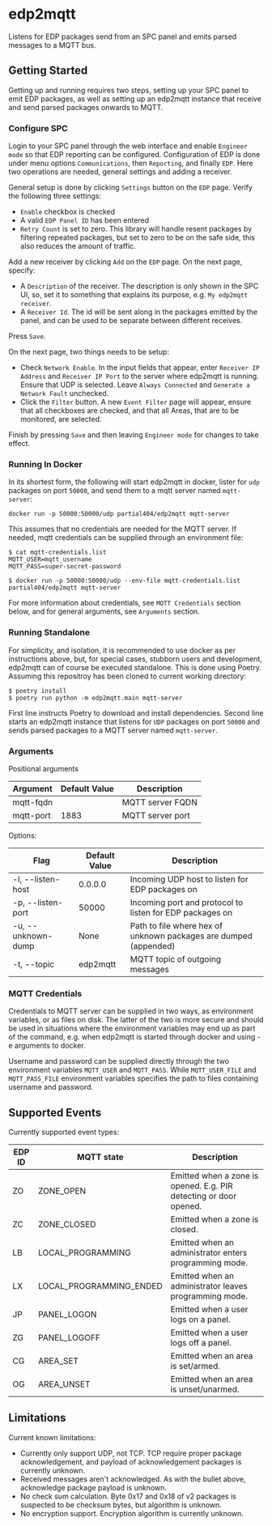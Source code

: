 # edp2mqtt

Listens for EDP packages send from an SPC panel and emits parsed messages to a
MQTT bus.

## Getting Started
Getting up and running requires two steps, setting up your SPC panel to emit
EDP packages, as well as setting up an edp2mqtt instance that receive and send
parsed packages onwards to MQTT.

### Configure SPC
Login to your SPC panel through the web interface and enable `Engineer mode` so
that EDP reporting can be configured. Configuration of EDP is done under menu
options `Communications`, then `Reporting`, and finally `EDP`. Here two
operations are needed, general settings and adding a receiver.

General setup is done by clicking `Settings` button on the `EDP` page.
Verify the following three settings:
* `Enable` checkbox is checked
* A valid `EDP Panel ID` has been entered
* `Retry Count` is set to zero. This library will handle resent packages by
  filtering repeated packages, but set to zero to be on the safe side, this
  also reduces the amount of traffic.

Add a new receiver by clicking `Add` on the `EDP` page. On the next page,
specify:
* A `Description` of the receiver. The description is only shown in the SPC UI,
  so, set it to something that explains its purpose, e.g.
  `My edp2mqtt receiver`.
* A `Receiver Id`. The id will be sent along in the packages emitted by the
  panel, and can be used to be separate between different receives.

Press `Save`.

On the next page, two things needs to be setup:
* Check `Network Enable`. In the input fields that appear, enter
 `Receiver IP Address` and `Receiver IP Port` to the server where edp2mqtt is
  running. Ensure that UDP is selected. Leave `Always Connected` and 
 `Generate a Network Fault` unchecked.
* Click the `Filter` button. A new `Event Filter` page will appear, ensure that
  all checkboxes are checked, and that all Areas, that are to be monitored, are
  selected.

Finish by pressing `Save` and then leaving `Engineer mode` for changes to take
effect.

### Running In Docker

In its shortest form, the following will start edp2mqtt in docker, lister for
`udp` packages on port `50000`, and send them to a mqtt server named
`mqtt-server`:

    docker run -p 50000:50000/udp partial404/edp2mqtt mqtt-server 

This assumes that no credentials are needed for the MQTT server. If needed,
mqtt credentials can be supplied through an environment file:

    $ cat mqtt-credentials.list
    MQTT_USER=mqtt_username
    MQTT_PASS=super-secret-password

    $ docker run -p 50000:50000/udp --env-file mqtt-credentials.list partial404/edp2mqtt mqtt-server 

For more information about credentials, see `MQTT Credentials` section below,
and for general arguments, see `Arguments` section.

### Running Standalone
For simplicity, and isolation, it is recommended to use docker as per
instructions above, but, for special cases, stubborn users and development,
edp2mqtt can of course be executed standalone. This is done using Poetry.
Assuming this repositroy has been cloned to current working directory:

    $ poetry install
    $ poetry run python -m edp2mqtt.main mqtt-server

First line instructs Poetry to download and install dependencies. Second line
starts an edp2mqtt instance that listens for `UDP` packages on port `50000` and
sends parsed packages to a MQTT server named `mqtt-server`.

### Arguments
Positional arguments

| Argument  | Default Value | Description      |
|-----------|---------------|------------------|
| mqtt-fqdn | <required>    | MQTT server FQDN |
| mqtt-port | 1883          | MQTT server port |

Options:

| Flag               | Default Value | Description                                                      |
|--------------------|---------------|------------------------------------------------------------------|
| -l, --listen-host  | 0.0.0.0       | Incoming UDP host to listen for EDP packages on                  |
| -p, --listen-port  | 50000         | Incoming port and protocol to listen for EDP packages on         |
| -u, --unknown-dump | None          | Path to file where hex of unknown packages are dumped (appended) |
| -t, --topic        | edp2mqtt | MQTT topic of outgoing messages |

### MQTT Credentials
Credentials to MQTT server can be supplied in two ways, as environment
variables, or as files on disk. The latter of the two is more secure and should
be used in situations where the environment variables may end up as part of the
command, e.g. when edp2mqtt is started through docker and using -e arguments to
docker.

Username and password can be supplied directly through the two environment
variables `MQTT_USER` and `MQTT_PASS`. While `MQTT_USER_FILE` and
`MQTT_PASS_FILE` environment variables specifies the path to files containing
username and password.

## Supported Events
Currently supported event types:

| EDP ID | MQTT state              | Description                                                       |
|--------|-------------------------|-------------------------------------------------------------------|
| ZO     | ZONE_OPEN               | Emitted when a zone is opened. E.g. PIR detecting or door opened. |
| ZC     | ZONE_CLOSED             | Emitted when a zone is closed.                                    |
| LB     | LOCAL_PROGRAMMING       | Emitted when an administrator enters programming mode.            |
| LX     | LOCAL_PROGRAMMING_ENDED | Emitted when an administrator leaves programming mode.            |
| JP     | PANEL_LOGON             | Emitted when a user logs on a panel.                              |
| ZG     | PANEL_LOGOFF            | Emitted when a user logs off a panel.                             |
| CG     | AREA_SET                | Emitted when an area is set/armed.                                |
| OG     | AREA_UNSET              | Emitted when an area is unset/unarmed.                            |

## Limitations
Current known limitations:
* Currently only support UDP, not TCP. TCP require proper package
  acknowledgement, and payload of acknowledgement packages is currently
  unknown.
* Received messages aren't acknowledged. As with the bullet above, acknowledge
  package payload is unknown.
* No check sum calculation. Byte 0x17 and 0x18 of v2 packages is suspected to
  be checksum bytes, but algorithm is unknown.
* No encryption support. Encryption algorithm is currently unknown.
